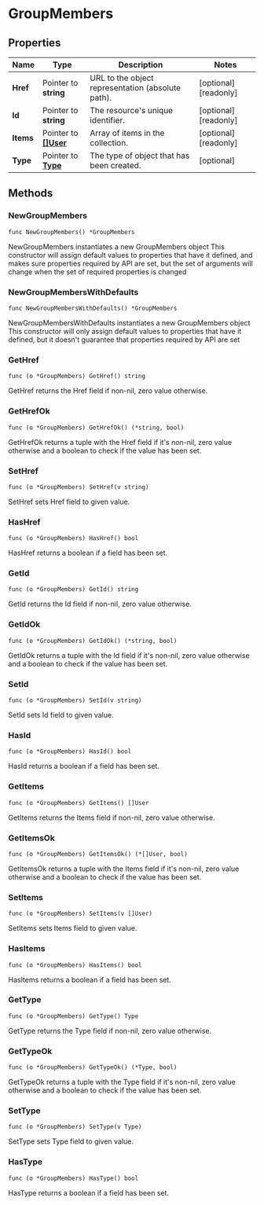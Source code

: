 # GroupMembers

## Properties

|Name | Type | Description | Notes|
|------------ | ------------- | ------------- | -------------|
|**Href** | Pointer to **string** | URL to the object representation (absolute path). | [optional] [readonly] |
|**Id** | Pointer to **string** | The resource&#39;s unique identifier. | [optional] [readonly] |
|**Items** | Pointer to [**[]User**](User.md) | Array of items in the collection. | [optional] [readonly] |
|**Type** | Pointer to [**Type**](Type.md) | The type of object that has been created. | [optional] |

## Methods

### NewGroupMembers

`func NewGroupMembers() *GroupMembers`

NewGroupMembers instantiates a new GroupMembers object
This constructor will assign default values to properties that have it defined,
and makes sure properties required by API are set, but the set of arguments
will change when the set of required properties is changed

### NewGroupMembersWithDefaults

`func NewGroupMembersWithDefaults() *GroupMembers`

NewGroupMembersWithDefaults instantiates a new GroupMembers object
This constructor will only assign default values to properties that have it defined,
but it doesn't guarantee that properties required by API are set

### GetHref

`func (o *GroupMembers) GetHref() string`

GetHref returns the Href field if non-nil, zero value otherwise.

### GetHrefOk

`func (o *GroupMembers) GetHrefOk() (*string, bool)`

GetHrefOk returns a tuple with the Href field if it's non-nil, zero value otherwise
and a boolean to check if the value has been set.

### SetHref

`func (o *GroupMembers) SetHref(v string)`

SetHref sets Href field to given value.

### HasHref

`func (o *GroupMembers) HasHref() bool`

HasHref returns a boolean if a field has been set.

### GetId

`func (o *GroupMembers) GetId() string`

GetId returns the Id field if non-nil, zero value otherwise.

### GetIdOk

`func (o *GroupMembers) GetIdOk() (*string, bool)`

GetIdOk returns a tuple with the Id field if it's non-nil, zero value otherwise
and a boolean to check if the value has been set.

### SetId

`func (o *GroupMembers) SetId(v string)`

SetId sets Id field to given value.

### HasId

`func (o *GroupMembers) HasId() bool`

HasId returns a boolean if a field has been set.

### GetItems

`func (o *GroupMembers) GetItems() []User`

GetItems returns the Items field if non-nil, zero value otherwise.

### GetItemsOk

`func (o *GroupMembers) GetItemsOk() (*[]User, bool)`

GetItemsOk returns a tuple with the Items field if it's non-nil, zero value otherwise
and a boolean to check if the value has been set.

### SetItems

`func (o *GroupMembers) SetItems(v []User)`

SetItems sets Items field to given value.

### HasItems

`func (o *GroupMembers) HasItems() bool`

HasItems returns a boolean if a field has been set.

### GetType

`func (o *GroupMembers) GetType() Type`

GetType returns the Type field if non-nil, zero value otherwise.

### GetTypeOk

`func (o *GroupMembers) GetTypeOk() (*Type, bool)`

GetTypeOk returns a tuple with the Type field if it's non-nil, zero value otherwise
and a boolean to check if the value has been set.

### SetType

`func (o *GroupMembers) SetType(v Type)`

SetType sets Type field to given value.

### HasType

`func (o *GroupMembers) HasType() bool`

HasType returns a boolean if a field has been set.



